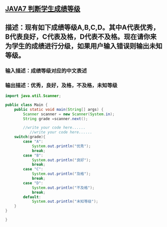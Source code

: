 ## [ **JAVA7** **判断学生成绩等级** ](https://www.nowcoder.com/practice/caef110bb06149119672a4dd2bc5d4ad?tpId=220&tqId=2110387&ru=%2Fpractice%2F688f96cc38bb4a76996698d2f987b1b5&qru=%2Fta%2Fprimary-grammar-java%2Fquestion-ranking&sourceUrl=https%3A%2F%2Fwww.nowcoder.com%2Fexam%2Foj)

## 描述：现有如下成绩等级A,B,C,D。其中A代表优秀，B代表良好，C代表及格，D代表不及格。现在请你来为学生的成绩进行分级，如果用户输入错误则输出未知等级。

### 输入描述：成绩等级对应的中文表述

### 输出描述：优秀，良好，及格，不及格，未知等级

```java
import java.util.Scanner;

public class Main {
    public static void main(String[] args) {
        Scanner scanner = new Scanner(System.in);
        String grade =scanner.next();

        //write your code here......
           //write your code here......
    switch(grade){
        case "A":
            System.out.println("优秀");
            break;
        case "B":
            System.out.println("良好");
            break;
        case "C":
            System.out.println("及格");
            break;
        case "D":
            System.out.println("不及格");
            break;
        default:
            System.out.println("未知等级");
    }
}

}

```


